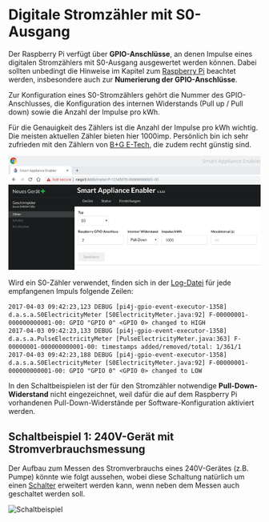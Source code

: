 # Digitale Stromzähler mit S0-Ausgang

Der Raspberry Pi verfügt über **GPIO-Anschlüsse**, an denen Impulse eines digitalen Stromzählers mit S0-Ausgang ausgewertet werden können.
Dabei sollten unbedingt die Hinweise im Kapitel zum [Raspberry Pi](Raspberry_DE.md) beachtet werden, insbesondere auch zur **Numerierung der GPIO-Anschlüsse**.

Zur Konfiguration eines S0-Stromzählers gehört die Nummer des GPIO-Anschlusses, die Konfiguration des internen Widerstands (Pull up / Pull down) sowie die Anzahl der Impulse pro kWh.

Für die Genauigkeit des Zählers ist die Anzahl der Impulse pro kWh wichtig. Die meisten aktuellen Zähler bieten hier 1000imp. Persönlich bin ich sehr zufrieden mit den Zählern von [B+G E-Tech](http://www.bg-etech.de/), die zudem recht günstig sind.

![S0 Meter](../pics/fe/S0Meter.png)

Wird ein S0-Zähler verwendet, finden sich in der [Log-Datei](Support.md#Log) für jede empfangenen Impuls folgende Zeilen:
```
2017-04-03 09:42:23,123 DEBUG [pi4j-gpio-event-executor-1358] d.a.s.a.S0ElectricityMeter [S0ElectricityMeter.java:92] F-00000001-000000000001-00: GPIO "GPIO 0" <GPIO 0> changed to HIGH
2017-04-03 09:42:23,133 DEBUG [pi4j-gpio-event-executor-1358] d.a.s.a.PulseElectricityMeter [PulseElectricityMeter.java:363] F-00000001-000000000001-00: timestamps added/removed/total: 1/361/1
2017-04-03 09:42:23,188 DEBUG [pi4j-gpio-event-executor-1358] d.a.s.a.S0ElectricityMeter [S0ElectricityMeter.java:92] F-00000001-000000000001-00: GPIO "GPIO 0" <GPIO 0> changed to LOW
```

In den Schaltbeispielen ist der für den Stromzähler notwendige **Pull-Down-Widerstand** nicht eingezeichnet, weil dafür die auf dem Raspberry Pi vorhandenen Pull-Down-Widerstände per Software-Konfiguration aktiviert werden.

## Schaltbeispiel 1: 240V-Gerät mit Stromverbrauchsmessung
Der Aufbau zum Messen des Stromverbrauchs eines 240V-Gerätes (z.B. Pumpe) könnte wie folgt aussehen, wobei diese Schaltung natürlich um einen [Schalter](https://github.com/camueller/SmartApplianceEnabler/blob/master/README.md#schalter) erweitert werden kann, wenn neben dem Messen auch geschaltet werden soll.

![Schaltbeispiel](../pics/SchaltungS0Zaehler.jpg)
